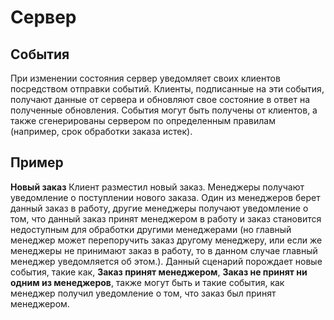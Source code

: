# Сервер

## События

При изменении состояния сервер уведомляет своих клиентов посредством отправки событий. Клиенты, подписанные на эти события, получают данные от сервера и обновляют свое состояние в ответ на полученные обновления. События могут быть получены от клиентов, а также сгенерированы сервером по определенным правилам (например, срок обработки заказа истек).

## Пример

**Новый заказ** Клиент разместил новый заказ. Менеджеры получают уведомление о поступлении нового заказа. Один из менеджеров берет данный заказ в работу, другие менеджеры получают уведомление о том, что данный заказ принят менеджером в работу и заказ становится недоступным для обработки другими менеджерами (но главный менеджер может перепоручить заказ другому менеджеру, или если же менеджеры не принимают заказ в работу, то в данном случае главный менеджер уведомляется об этом.). Данный сценарий порождает новые события, такие как, **Заказ принят менеджером**, **Заказ не принят ни одним из менеджеров**, также могут быть и такие события, как менеджер получил уведомление о том, что заказ был принят менеджером.
